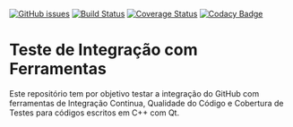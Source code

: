 [![GitHub issues](https://img.shields.io/github/issues/HerikLyma/CPPWebFramework.svg)](https://github.com/HerikLyma/CPPWebFramework/issues)
[![Build Status](https://travis-ci.org/HerikLyma/TesteIntegracao.svg?branch=master)](https://travis-ci.org/HerikLyma/TesteIntegracao)
[![Coverage Status](https://coveralls.io/repos/github/HerikLyma/TesteIntegracao/badge.svg?branch=master)](https://coveralls.io/github/HerikLyma/TesteIntegracao?branch=master)
[![Codacy Badge](https://api.codacy.com/project/badge/Grade/08e02728c3114e08ac580c1c0ba94b75)](https://www.codacy.com/app/HerikLyma/TesteIntegracao?utm_source=github.com&amp;utm_medium=referral&amp;utm_content=HerikLyma/TesteIntegracao&amp;utm_campaign=Badge_Grade)
# Teste de Integração com Ferramentas
Este repositório tem por objetivo testar a integração do GitHub com ferramentas de Integração Continua, 
Qualidade do Código e Cobertura de Testes para códigos escritos em C++ com Qt.

